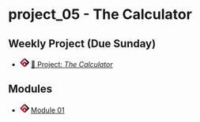 # project_05 - The Calculator

## Weekly Project (Due Sunday)
- ![FSA](/logo.png) [🔬 Project: *The Calculator*](https://learn.fullstackacademy.com/workshop/5e43292f3b9652000405936b/landing)

## Modules

- ![FSA](/logo.png) [Module 01](module_01)
<!-- - ![FSA](/logo.png) [Module 02](module_02) -->
<!-- - ![FSA](/logo.png) [Module 03](module_03) -->